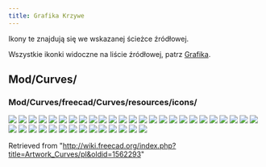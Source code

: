 ```yaml
---
title: Grafika Krzywe
---
```


Ikony te znajdują się we wskazanej ścieżce źródłowej.

Wszystkie ikonki widoczne na liście źródłowej, patrz [Grafika](/Artwork/pl "Artwork/pl").

## Mod/Curves/

### Mod/Curves/freecad/Curves/resources/icons/

![](/images/Curves_AdjacentFaces.svg)
![](/images/Curves_BlendSolid.svg)
![](/images/Curves_BlendSurf2.svg)
![](/images/Curves_BSplineToConsole.svg)
![](/images/Curves_CompressionSpring.svg)
![](/images/Curves_CurveOnSurface.svg)
![](/images/Curves_Discretize.svg)
![](/images/Curves_DraftAnalysis.svg)
![](/images/Curves_EditableSpline.svg)
![](/images/Curves_ExtendCurve.svg)
![](/images/Curves_ExtractSubshape.svg)
![](/images/Curves_FlattenFace.svg)
![](/images/Curves_GeomInfo.svg)
![](/images/Curves_GordonSurface.svg)
![](/images/Curves_Interpolate.svg)
![](/images/Curves_IsoCurve.svg)
![](/images/Curves_JoinCurve.svg)
![](/images/Curves_Line.svg)
![](/images/Curves_MixedCurve.svg)
![](/images/Curves_MultiLoft.svg)
![](/images/Curves_ParametricBlendCurve.svg)
![](/images/Curves_ParametricComb.svg)
![](/images/Curves_ParametricSolid.svg)
![](/images/Curves_PasteSVG.svg)
![](/images/Curves_Pipeshell.svg)
![](/images/Curves_PipeshellProfile.svg)
![](/images/Curves_ProfileSupport.svg)
![](/images/Curves_ReflectLines.svg)
![](/images/Curves_RotationSweep.svg)
![](/images/Curves_SegmentSurface.svg)
![](/images/Curves_SketchOnSurface.svg)
![](/images/Curves_SplitCurve.svg)
![](/images/Curves_Sweep2Rails.svg)
![](/images/Curves_ToConsole.svg)
![](/images/Curves_TrimFace.svg)
![](/images/Curves_TruncateExtend.svg)
![](/images/Curves_WaterlineCurves.svg)
![](/images/Curves_workbench_icon.svg)
![](/images/Curves_ZebraTool.svg)

Retrieved from "<http://wiki.freecad.org/index.php?title=Artwork_Curves/pl&oldid=1562293>"
